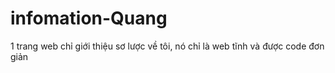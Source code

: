# infomation-Quang
1 trang web chỉ giới thiệu sơ lược về tôi, nó chỉ là web tĩnh và được code đơn giản

